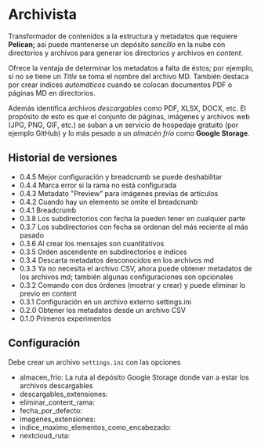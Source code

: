 # Archivista

Transformador de contenidos a la estructura y metadatos que requiere **Pelican;**
así puede mantenerse un depósito _sencillo_ en la nube con directorios y archivos
para generar los directorios y archivos en _content_.

Ofrece la ventaja de determinar los metadatos a falta de éstos; por ejemplo,
si no se tiene un _Title_ se toma el nombre del archivo MD. También destaca por
crear índices _automáticos_ cuando se colocan documentos PDF o páginas MD en directorios.

Además identifica archivos _descargables_ como PDF, XLSX, DOCX, etc. El propósito de esto
es que el conjunto de páginas, imágenes y archivos web (JPG, PNG, GIF, etc.)
se suban a un servicio de hospedaje gratuito (por ejemplo GitHub) y lo más pesado
a un _almacén frío_ como **Google Storage**.

## Historial de versiones

- 0.4.5 Mejor configuración y breadcrumb se puede deshabilitar
- 0.4.4 Marca error si la rama no está configurada
- 0.4.3 Metadato "Preview" para imágenes previas de artículos
- 0.4.2 Cuando hay un elemento se omite el breadcrumb
- 0.4.1 Breadcrumb
- 0.3.8 Los subdirectorios con fecha la pueden tener en cualquier parte
- 0.3.7 Los subdirectorios con fecha se ordenan del más reciente al más pasado
- 0.3.6 Al crear los mensajes son cuantitativos
- 0.3.5 Orden ascendente en subdirectorios e índices
- 0.3.4 Descarta metadatos desconocidos en los archivos md
- 0.3.3 Ya no necesita el archivo CSV, ahora puede obtener metadatos de los archivos md; también algunas configuraciones son opcionales
- 0.3.2 Comando con dos órdenes (mostrar y crear) y puede eliminar lo previo en content
- 0.3.1 Configuración en un archivo externo settings.ini
- 0.2.0 Obtener los metadatos desde un archivo CSV
- 0.1.0 Primeros experimentos

## Configuración

Debe crear un archivo `settings.ini` con las opciones

- almacen_frio: La ruta al depósito Google Storage donde van a estar los archivos descargables
- descargables_extensiones:
- eliminar_content_rama:
- fecha_por_defecto:
- imagenes_extensiones:
- indice_maximo_elementos_como_encabezado:
- nextcloud_ruta:
